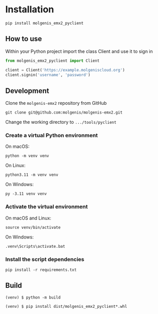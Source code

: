 # Installation

```console
pip install molgenis_emx2_pyclient
```

## How to use

Within your Python project import the class Client and use it to sign in

```py
from molgenis_emx2_pyclient import Client

client = Client('https://example.molgeniscloud.org')
client.signin('username', 'password')
```

## Development

Clone the `molgenis-emx2` repository from GitHub

```console
git clone git@github.com:molgenis/molgenis-emx2.git
```

Change the working directory to `.../tools/pyclient`

### Create a virtual Python environment

On macOS:

```console
python -m venv venv
```

On Linux:

```console
python3.11 -m venv venv
```

On Windows:

```console
py -3.11 venv venv
```

### Activate the virtual environment

On macOS and Linux:

```console
source venv/bin/activate
```

On Windows:

```console
.venv\Scripts\activate.bat
```

### Install the script dependencies

```console
pip install -r requirements.txt
```

## Build

```console
(venv) $ python -m build

(venv) $ pip install dist/molgenis_emx2_pyclient*.whl
```
